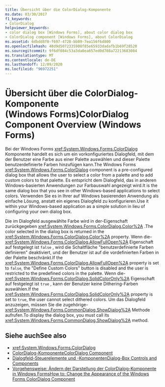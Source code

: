 ```yaml
---
title: Übersicht über die ColorDialog-Komponente
ms.date: 03/30/2017
f1_keywords:
- ColorDialog
helpviewer_keywords:
- color dialog box [Windows Forms], about color dialog box
- ColorDialog component [Windows Forms], about ColorDialog
ms.assetid: 6dbdd8f0-f697-4728-bb09-7ea156f6d800
ms.openlocfilehash: 48d9d5072335908f85e65933dadafb1b69f28528
ms.sourcegitcommit: 9f6df084c53a3da0ea657ed0d708a72213683084
ms.translationtype: MT
ms.contentlocale: de-DE
ms.lasthandoff: 12/09/2020
ms.locfileid: "96972251"
---
```

# <a name="colordialog-component-overview-windows-forms"></a><span data-ttu-id="52f97-102">Übersicht über die ColorDialog-Komponente (Windows Forms)</span><span class="sxs-lookup"><span data-stu-id="52f97-102">ColorDialog Component Overview (Windows Forms)</span></span>
<span data-ttu-id="52f97-103">Bei der Windows Forms <xref:System.Windows.Forms.ColorDialog> Komponente handelt es sich um ein vorkonfiguriertes Dialogfeld, mit dem der Benutzer eine Farbe aus einer Palette auswählen und dieser Palette benutzerdefinierte Farben hinzufügen kann.</span><span class="sxs-lookup"><span data-stu-id="52f97-103">The Windows Forms <xref:System.Windows.Forms.ColorDialog> component is a pre-configured dialog box that allows the user to select a color from a palette and to add custom colors to that palette.</span></span> <span data-ttu-id="52f97-104">Es entspricht dem Dialogfeld, das in anderen Windows-basierten Anwendungen zur Farbauswahl angezeigt wird.</span><span class="sxs-lookup"><span data-stu-id="52f97-104">It is the same dialog box that you see in other Windows-based applications to select colors.</span></span> <span data-ttu-id="52f97-105">Verwenden Sie es in Ihrer auf Windows basierenden Anwendung als einfache Lösung, anstatt ein eigenes Dialogfeld zu konfigurieren.</span><span class="sxs-lookup"><span data-stu-id="52f97-105">Use it within your Windows-based application as a simple solution in lieu of configuring your own dialog box.</span></span>  
  
 <span data-ttu-id="52f97-106">Die im Dialogfeld ausgewählte Farbe wird in der-Eigenschaft zurückgegeben <xref:System.Windows.Forms.ColorDialog.Color%2A> .</span><span class="sxs-lookup"><span data-stu-id="52f97-106">The color selected in the dialog box is returned in the <xref:System.Windows.Forms.ColorDialog.Color%2A> property.</span></span> <span data-ttu-id="52f97-107">Wenn die- <xref:System.Windows.Forms.ColorDialog.AllowFullOpen%2A> Eigenschaft auf festgelegt ist `false` , wird die Schaltfläche "benutzerdefinierte Farben definieren" deaktiviert, und der Benutzer ist auf die vordefinierten Farben in der Palette beschränkt.</span><span class="sxs-lookup"><span data-stu-id="52f97-107">If the <xref:System.Windows.Forms.ColorDialog.AllowFullOpen%2A> property is set to `false`, the "Define Custom Colors" button is disabled and the user is restricted to the predefined colors in the palette.</span></span> <span data-ttu-id="52f97-108">Wenn die- <xref:System.Windows.Forms.ColorDialog.SolidColorOnly%2A> Eigenschaft auf festgelegt ist `true` , kann der Benutzer keine Dithering-Farben auswählen.</span><span class="sxs-lookup"><span data-stu-id="52f97-108">If the <xref:System.Windows.Forms.ColorDialog.SolidColorOnly%2A> property is set to `true`, the user cannot select dithered colors.</span></span> <span data-ttu-id="52f97-109">Um das Dialogfeld anzuzeigen, müssen Sie die zugehörige- <xref:System.Windows.Forms.CommonDialog.ShowDialog%2A> Methode aufrufen.</span><span class="sxs-lookup"><span data-stu-id="52f97-109">To display the dialog box, you must call its <xref:System.Windows.Forms.CommonDialog.ShowDialog%2A> method.</span></span>  
  
## <a name="see-also"></a><span data-ttu-id="52f97-110">Siehe auch</span><span class="sxs-lookup"><span data-stu-id="52f97-110">See also</span></span>

- <xref:System.Windows.Forms.ColorDialog>
- [<span data-ttu-id="52f97-111">ColorDialog-Komponente</span><span class="sxs-lookup"><span data-stu-id="52f97-111">ColorDialog Component</span></span>](colordialog-component-windows-forms.md)
- [<span data-ttu-id="52f97-112">Dialogfeld-Steuerelemente und -Komponenten</span><span class="sxs-lookup"><span data-stu-id="52f97-112">Dialog-Box Controls and Components</span></span>](dialog-box-controls-and-components-windows-forms.md)
- [<span data-ttu-id="52f97-113">Vorgehensweise: Ändern der Darstellung der ColorDialog-Komponente in Windows Forms</span><span class="sxs-lookup"><span data-stu-id="52f97-113">How to: Change the Appearance of the Windows Forms ColorDialog Component</span></span>](how-to-change-the-appearance-of-the-windows-forms-colordialog-component.md)
